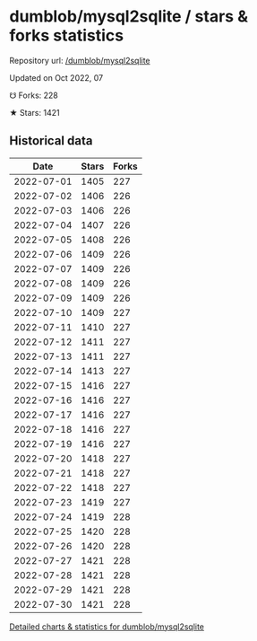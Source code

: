 # dumblob/mysql2sqlite / stars & forks statistics

Repository url: [/dumblob/mysql2sqlite](https://github.com/dumblob/mysql2sqlite)

Updated on Oct 2022, 07

☋ Forks: 228

★ Stars: 1421

## Historical data
| Date | Stars | Forks |
|------|-------|-------|
| 2022-07-01 | 1405 | 227 | 
| 2022-07-02 | 1406 | 226 | 
| 2022-07-03 | 1406 | 226 | 
| 2022-07-04 | 1407 | 226 | 
| 2022-07-05 | 1408 | 226 | 
| 2022-07-06 | 1409 | 226 | 
| 2022-07-07 | 1409 | 226 | 
| 2022-07-08 | 1409 | 226 | 
| 2022-07-09 | 1409 | 226 | 
| 2022-07-10 | 1409 | 227 | 
| 2022-07-11 | 1410 | 227 | 
| 2022-07-12 | 1411 | 227 | 
| 2022-07-13 | 1411 | 227 | 
| 2022-07-14 | 1413 | 227 | 
| 2022-07-15 | 1416 | 227 | 
| 2022-07-16 | 1416 | 227 | 
| 2022-07-17 | 1416 | 227 | 
| 2022-07-18 | 1416 | 227 | 
| 2022-07-19 | 1416 | 227 | 
| 2022-07-20 | 1418 | 227 | 
| 2022-07-21 | 1418 | 227 | 
| 2022-07-22 | 1418 | 227 | 
| 2022-07-23 | 1419 | 227 | 
| 2022-07-24 | 1419 | 228 | 
| 2022-07-25 | 1420 | 228 | 
| 2022-07-26 | 1420 | 228 | 
| 2022-07-27 | 1421 | 228 | 
| 2022-07-28 | 1421 | 228 | 
| 2022-07-29 | 1421 | 228 | 
| 2022-07-30 | 1421 | 228 | 


[Detailed charts & statistics for dumblob/mysql2sqlite](https://reviewgithub.com/rep/dumblob/mysql2sqlite)
